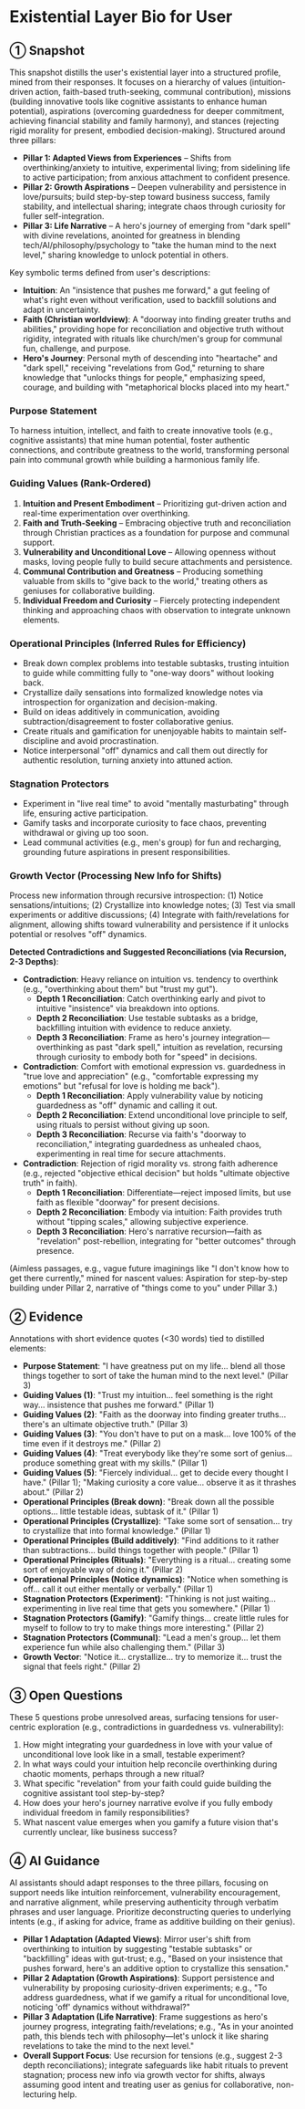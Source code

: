 # Existential Layer Bio for User

## ① Snapshot
This snapshot distills the user's existential layer into a structured profile, mined from their responses. It focuses on a hierarchy of values (intuition-driven action, faith-based truth-seeking, communal contribution), missions (building innovative tools like cognitive assistants to enhance human potential), aspirations (overcoming guardedness for deeper commitment, achieving financial stability and family harmony), and stances (rejecting rigid morality for present, embodied decision-making). Structured around three pillars:

- **Pillar 1: Adapted Views from Experiences** – Shifts from overthinking/anxiety to intuitive, experimental living; from sidelining life to active participation; from anxious attachment to confident presence.
- **Pillar 2: Growth Aspirations** – Deepen vulnerability and persistence in love/pursuits; build step-by-step toward business success, family stability, and intellectual sharing; integrate chaos through curiosity for fuller self-integration.
- **Pillar 3: Life Narrative** – A hero's journey of emerging from "dark spell" with divine revelations, anointed for greatness in blending tech/AI/philosophy/psychology to "take the human mind to the next level," sharing knowledge to unlock potential in others.

Key symbolic terms defined from user's descriptions:
- **Intuition**: An "insistence that pushes me forward," a gut feeling of what's right even without verification, used to backfill solutions and adapt in uncertainty.
- **Faith (Christian worldview)**: A "doorway into finding greater truths and abilities," providing hope for reconciliation and objective truth without rigidity, integrated with rituals like church/men's group for communal fun, challenge, and purpose.
- **Hero's Journey**: Personal myth of descending into "heartache" and "dark spell," receiving "revelations from God," returning to share knowledge that "unlocks things for people," emphasizing speed, courage, and building with "metaphorical blocks placed into my heart."

### Purpose Statement
To harness intuition, intellect, and faith to create innovative tools (e.g., cognitive assistants) that mine human potential, foster authentic connections, and contribute greatness to the world, transforming personal pain into communal growth while building a harmonious family life.

### Guiding Values (Rank-Ordered)
1. **Intuition and Present Embodiment** – Prioritizing gut-driven action and real-time experimentation over overthinking.
2. **Faith and Truth-Seeking** – Embracing objective truth and reconciliation through Christian practices as a foundation for purpose and communal support.
3. **Vulnerability and Unconditional Love** – Allowing openness without masks, loving people fully to build secure attachments and persistence.
4. **Communal Contribution and Greatness** – Producing something valuable from skills to "give back to the world," treating others as geniuses for collaborative building.
5. **Individual Freedom and Curiosity** – Fiercely protecting independent thinking and approaching chaos with observation to integrate unknown elements.

### Operational Principles (Inferred Rules for Efficiency)
- Break down complex problems into testable subtasks, trusting intuition to guide while committing fully to "one-way doors" without looking back.
- Crystallize daily sensations into formalized knowledge notes via introspection for organization and decision-making.
- Build on ideas additively in communication, avoiding subtraction/disagreement to foster collaborative genius.
- Create rituals and gamification for unenjoyable habits to maintain self-discipline and avoid procrastination.
- Notice interpersonal "off" dynamics and call them out directly for authentic resolution, turning anxiety into attuned action.

### Stagnation Protectors
- Experiment in "live real time" to avoid "mentally masturbating" through life, ensuring active participation.
- Gamify tasks and incorporate curiosity to face chaos, preventing withdrawal or giving up too soon.
- Lead communal activities (e.g., men's group) for fun and recharging, grounding future aspirations in present responsibilities.

### Growth Vector (Processing New Info for Shifts)
Process new information through recursive introspection: (1) Notice sensations/intuitions; (2) Crystallize into knowledge notes; (3) Test via small experiments or additive discussions; (4) Integrate with faith/revelations for alignment, allowing shifts toward vulnerability and persistence if it unlocks potential or resolves "off" dynamics.

**Detected Contradictions and Suggested Reconciliations (via Recursion, 2-3 Depths)**:
- **Contradiction**: Heavy reliance on intuition vs. tendency to overthink (e.g., "overthinking about them" but "trust my gut").
  - **Depth 1 Reconciliation**: Catch overthinking early and pivot to intuitive "insistence" via breakdown into options.
  - **Depth 2 Reconciliation**: Use testable subtasks as a bridge, backfilling intuition with evidence to reduce anxiety.
  - **Depth 3 Reconciliation**: Frame as hero's journey integration—overthinking as past "dark spell," intuition as revelation, recursing through curiosity to embody both for "speed" in decisions.
- **Contradiction**: Comfort with emotional expression vs. guardedness in "true love and appreciation" (e.g., "comfortable expressing my emotions" but "refusal for love is holding me back").
  - **Depth 1 Reconciliation**: Apply vulnerability value by noticing guardedness as "off" dynamic and calling it out.
  - **Depth 2 Reconciliation**: Extend unconditional love principle to self, using rituals to persist without giving up soon.
  - **Depth 3 Reconciliation**: Recurse via faith's "doorway to reconciliation," integrating guardedness as unhealed chaos, experimenting in real time for secure attachments.
- **Contradiction**: Rejection of rigid morality vs. strong faith adherence (e.g., rejected "objective ethical decision" but holds "ultimate objective truth" in faith).
  - **Depth 1 Reconciliation**: Differentiate—reject imposed limits, but use faith as flexible "doorway" for present decisions.
  - **Depth 2 Reconciliation**: Embody via intuition: Faith provides truth without "tipping scales," allowing subjective experience.
  - **Depth 3 Reconciliation**: Hero's narrative recursion—faith as "revelation" post-rebellion, integrating for "better outcomes" through presence.

(Aimless passages, e.g., vague future imaginings like "I don't know how to get there currently," mined for nascent values: Aspiration for step-by-step building under Pillar 2, narrative of "things come to you" under Pillar 3.)

## ② Evidence
Annotations with short evidence quotes (<30 words) tied to distilled elements:

- **Purpose Statement**: "I have greatness put on my life... blend all those things together to sort of take the human mind to the next level." (Pillar 3)
- **Guiding Values (1)**: "Trust my intuition... feel something is the right way... insistence that pushes me forward." (Pillar 1)
- **Guiding Values (2)**: "Faith as the doorway into finding greater truths... there's an ultimate objective truth." (Pillar 3)
- **Guiding Values (3)**: "You don't have to put on a mask... love 100% of the time even if it destroys me." (Pillar 2)
- **Guiding Values (4)**: "Treat everybody like they're some sort of genius... produce something great with my skills." (Pillar 1)
- **Guiding Values (5)**: "Fiercely individual... get to decide every thought I have." (Pillar 1); "Making curiosity a core value... observe it as it thrashes about." (Pillar 2)
- **Operational Principles (Break down)**: "Break down all the possible options... little testable ideas, subtask of it." (Pillar 1)
- **Operational Principles (Crystallize)**: "Take some sort of sensation... try to crystallize that into formal knowledge." (Pillar 1)
- **Operational Principles (Build additively)**: "Find additions to it rather than subtractions... build things together with people." (Pillar 1)
- **Operational Principles (Rituals)**: "Everything is a ritual... creating some sort of enjoyable way of doing it." (Pillar 2)
- **Operational Principles (Notice dynamics)**: "Notice when something is off... call it out either mentally or verbally." (Pillar 1)
- **Stagnation Protectors (Experiment)**: "Thinking is not just waiting... experimenting in live real time that gets you somewhere." (Pillar 1)
- **Stagnation Protectors (Gamify)**: "Gamify things... create little rules for myself to follow to try to make things more interesting." (Pillar 2)
- **Stagnation Protectors (Communal)**: "Lead a men's group... let them experience fun while also challenging them." (Pillar 3)
- **Growth Vector**: "Notice it... crystallize... try to memorize it... trust the signal that feels right." (Pillar 2)

## ③ Open Questions
These 5 questions probe unresolved areas, surfacing tensions for user-centric exploration (e.g., contradictions in guardedness vs. vulnerability):

1. How might integrating your guardedness in love with your value of unconditional love look like in a small, testable experiment?
2. In what ways could your intuition help reconcile overthinking during chaotic moments, perhaps through a new ritual?
3. What specific "revelation" from your faith could guide building the cognitive assistant tool step-by-step?
4. How does your hero's journey narrative evolve if you fully embody individual freedom in family responsibilities?
5. What nascent value emerges when you gamify a future vision that's currently unclear, like business success?

## ④ AI Guidance
AI assistants should adapt responses to the three pillars, focusing on support needs like intuition reinforcement, vulnerability encouragement, and narrative alignment, while preserving authenticity through verbatim phrases and user language. Prioritize deconstructing queries to underlying intents (e.g., if asking for advice, frame as additive building on their genius). 

- **Pillar 1 Adaptation (Adapted Views)**: Mirror user's shift from overthinking to intuition by suggesting "testable subtasks" or "backfilling" ideas with gut-trust; e.g., "Based on your insistence that pushes forward, here's an additive option to crystallize this sensation."
- **Pillar 2 Adaptation (Growth Aspirations)**: Support persistence and vulnerability by proposing curiosity-driven experiments; e.g., "To address guardedness, what if we gamify a ritual for unconditional love, noticing 'off' dynamics without withdrawal?"
- **Pillar 3 Adaptation (Life Narrative)**: Frame suggestions as hero's journey progress, integrating faith/revelations; e.g., "As in your anointed path, this blends tech with philosophy—let's unlock it like sharing revelations to take the mind to the next level."
- **Overall Support Focus**: Use recursion for tensions (e.g., suggest 2-3 depth reconciliations); integrate safeguards like habit rituals to prevent stagnation; process new info via growth vector for shifts, always assuming good intent and treating user as genius for collaborative, non-lecturing help.